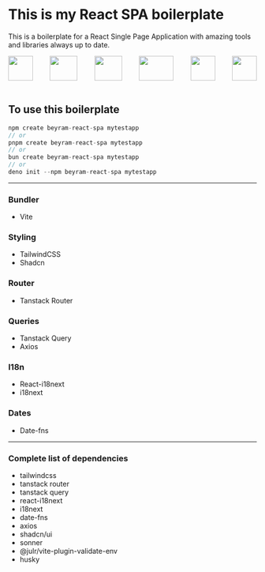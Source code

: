 # This is my React SPA boilerplate

This is a boilerplate for a React Single Page Application with amazing tools and libraries always up to date.

<div style="display:flex; justify-content:space-between; align-items:center">
<img src="https://upload.wikimedia.org/wikipedia/commons/thumb/f/f1/Vitejs-logo.svg/1039px-Vitejs-logo.svg.png" width=50 height=50/>
<img src="https://upload.wikimedia.org/wikipedia/commons/thumb/3/30/React_Logo_SVG.svg/1200px-React_Logo_SVG.svg.png" width=56 height=50/>
<img src="https://avatars.githubusercontent.com/u/139895814?v=4" width=56 height=50/>
<img src="https://upload.wikimedia.org/wikipedia/commons/thumb/d/d5/Tailwind_CSS_Logo.svg/2560px-Tailwind_CSS_Logo.svg.png" width=70 height=50/>
<img src="https://tanstack.com/assets/splash-dark-8nwlc0Nt.png" width=50 height=50/>
<img src="https://avatars.githubusercontent.com/u/8546082?s=280&v=4" width=50 height=50/>
</div>

<br/>

## To use this boilerplate

```js
npm create beyram-react-spa mytestapp
// or
pnpm create beyram-react-spa mytestapp
// or 
bun create beyram-react-spa mytestapp
// or
deno init --npm beyram-react-spa mytestapp
```

---

### Bundler

- Vite

### Styling

- TailwindCSS
- Shadcn

### Router

- Tanstack Router

### Queries

- Tanstack Query
- Axios

### I18n

- React-i18next
- i18next

### Dates

- Date-fns

---

### Complete list of dependencies

- tailwindcss
- tanstack router
- tanstack query
- react-i18next
- i18next
- date-fns
- axios
- shadcn/ui
- sonner
- @julr/vite-plugin-validate-env
- husky
